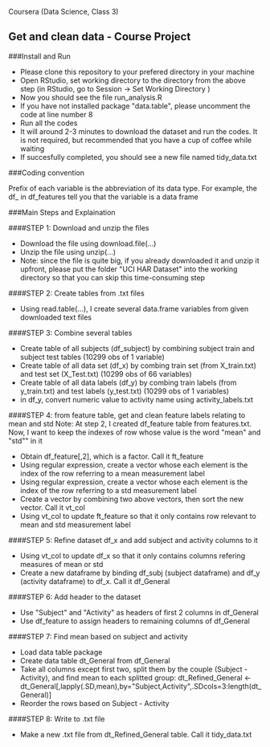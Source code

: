 Coursera (Data Science, Class 3)
## Get and clean data - Course Project

###Install and Run

* Please clone this repository to your prefered directory in your machine
* Open RStudio, set working directory to the directory from the above step (in RStudio, go to Session -> Set Working Directory )
* Now you should see the file run_analysis.R
* If you have not installed package "data.table", please uncomment the code at line number 8
* Run all the codes
* It will around 2-3 minutes to download the dataset and run the codes. It is not required, but recommended that you have a cup of coffee while waiting
* If succesfully completed, you should see a new file named tidy_data.txt

###Coding convention

Prefix of each variable is the abbreviation of its data type. For example, the df_ in df_features tell you that the variable is a data frame

###Main Steps and Explaination

####STEP 1: Download and unzip the files
* Download the file using download.file(...)
* Unzip the file using unzip(...)
* Note: since the file is quite big, if you already downloaded it and unzip it upfront, please put the folder "UCI HAR Dataset" into the working directory so that you can skip this time-consuming step

####STEP 2: Create tables from .txt files
* Using read.table(...), I create several data.frame variables from given downloaded text files

####STEP 3: Combine several tables 
* Create table of all subjects (df_subject)  by combining subject train and subject test tables (10299 obs of 1 variable)
* Create table of all data set (df_x) by combing train set (from X_train.txt) and test set (X_Test.txt) (10299 obs of 66 variables)
* Create table of all data labels (df_y) by combing train labels (from y_train.txt) and test labels (y_test.txt) (10299 obs of 1 variables)
* in df_y, convert numeric value to activity name using activity_labels.txt

####STEP 4: from feature table, get and clean feature labels relating to mean and std
Note: At step 2, I created df_feature table from features.txt. Now, I want to keep the indexes of row whose value is the word "mean" and "std"" in it
* Obtain df_feature[,2], which is a factor. Call it ft_feature
* Using regular expression, create a vector whose each element is the index of the row referring to a mean measurement label
* Using regular expression, create a vector whose each element is the index of the row referring to a std measurement label
* Create a vector by combining two above vectors, then sort the new vector. Call it vt_col
* Using vt_col to update ft_feature so that it only contains row relevant to mean and std measurement label

####STEP 5: Refine dataset df_x and add subject and activity columns to it
* Using vt_col to update df_x so that it only contains columns refering measures of mean or std
* Create a new dataframe by binding df_subj (subject dataframe) and df_y (activity dataframe) to df_x. Call it df_General

####STEP 6: Add header to the dataset
* Use "Subject" and "Activity" as headers of first 2 columns in df_General
* Use df_feature to assign headers to remaining columns of df_General

####STEP 7: Find mean based on subject and activity
* Load data table package
* Create data table dt_General from df_General
* Take all columns except first two, split them by the couple (Subject - Activity), and find mean to each splitted group: dt_Refined_General <- dt_General[,lapply(.SD,mean),by="Subject,Activity",.SDcols=3:length(dt_General)]
* Reorder the rows based on Subject - Activity

####STEP 8: Write to .txt file
* Make a new .txt file from dt_Refined_General table. Call it tidy_data.txt


